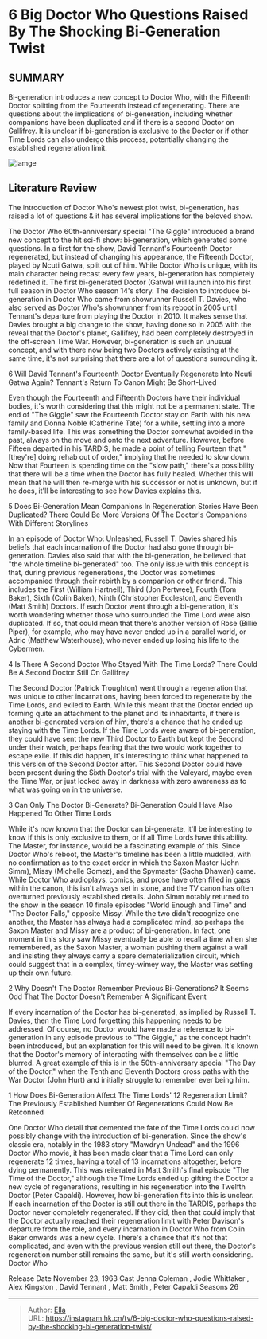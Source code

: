 # 6 Big Doctor Who Questions Raised By The Shocking Bi-Generation Twist


## SUMMARY 


 Bi-generation introduces a new concept to Doctor Who, with the Fifteenth Doctor splitting from the Fourteenth instead of regenerating. 
 There are questions about the implications of bi-generation, including whether companions have been duplicated and if there is a second Doctor on Gallifrey. 
 It is unclear if bi-generation is exclusive to the Doctor or if other Time Lords can also undergo this process, potentially changing the established regeneration limit. 

![iamge](https://static1.srcdn.com/wordpress/wp-content/uploads/2023/12/1-88.jpg)

## Literature Review

The introduction of Doctor Who&#39;s newest plot twist, bi-generation, has raised a lot of questions &amp; it has several implications for the beloved show. 




The Doctor Who 60th-anniversary special &#34;The Giggle&#34; introduced a brand new concept to the hit sci-fi show: bi-generation, which generated some questions. In a first for the show, David Tennant&#39;s Fourteenth Doctor regenerated, but instead of changing his appearance, the Fifteenth Doctor, played by Ncuti Gatwa, split out of him. While Doctor Who is unique, with its main character being recast every few years, bi-generation has completely redefined it. The first bi-generated Doctor (Gatwa) will launch into his first full season in Doctor Who season 14&#39;s story.
The decision to introduce bi-generation in Doctor Who came from showrunner Russell T. Davies, who also served as Doctor Who&#39;s showrunner from its reboot in 2005 until Tennant&#39;s departure from playing the Doctor in 2010. It makes sense that Davies brought a big change to the show, having done so in 2005 with the reveal that the Doctor&#39;s planet, Gallifrey, had been completely destroyed in the off-screen Time War. However, bi-generation is such an unusual concept, and with there now being two Doctors actively existing at the same time, it&#39;s not surprising that there are a lot of questions surrounding it.









 








 6  Will David Tennant&#39;s Fourteenth Doctor Eventually Regenerate Into Ncuti Gatwa Again? 
Tennant&#39;s Return To Canon Might Be Short-Lived
        

Even though the Fourteenth and Fifteenth Doctors have their individual bodies, it&#39;s worth considering that this might not be a permanent state. The end of &#34;The Giggle&#34; saw the Fourteenth Doctor stay on Earth with his new family and Donna Noble (Catherine Tate) for a while, settling into a more family-based life. This was something the Doctor somewhat avoided in the past, always on the move and onto the next adventure.
However, before Fifteen departed in his TARDIS, he made a point of telling Fourteen that &#34;[they&#39;re] doing rehab out of order,&#34; implying that he needed to slow down. Now that Fourteen is spending time on the &#34;slow path,&#34; there&#39;s a possibility that there will be a time when the Doctor has fully healed. Whether this will mean that he will then re-merge with his successor or not is unknown, but if he does, it&#39;ll be interesting to see how Davies explains this.





 5  Does Bi-Generation Mean Companions In Regeneration Stories Have Been Duplicated? 
There Could Be More Versions Of The Doctor&#39;s Companions With Different Storylines


 







In an episode of Doctor Who: Unleashed, Russell T. Davies shared his beliefs that each incarnation of the Doctor had also gone through bi-generation. Davies also said that with the bi-generation, he believed that &#34;the whole timeline bi-generated&#34; too. The only issue with this concept is that, during previous regenerations, the Doctor was sometimes accompanied through their rebirth by a companion or other friend.
This includes the First (William Hartnell), Third (Jon Pertwee), Fourth (Tom Baker), Sixth (Colin Baker), Ninth (Christopher Eccleston), and Eleventh (Matt Smith) Doctors. If each Doctor went through a bi-generation, it&#39;s worth wondering whether those who surrounded the Time Lord were also duplicated. If so, that could mean that there&#39;s another version of Rose (Billie Piper), for example, who may have never ended up in a parallel world, or Adric (Matthew Waterhouse), who never ended up losing his life to the Cybermen.





 4  Is There A Second Doctor Who Stayed With The Time Lords? 
There Could Be A Second Doctor Still On Gallifrey
        

The Second Doctor (Patrick Troughton) went through a regeneration that was unique to other incarnations, having been forced to regenerate by the Time Lords, and exiled to Earth. While this meant that the Doctor ended up forming quite an attachment to the planet and its inhabitants, if there is another bi-generated version of him, there&#39;s a chance that he ended up staying with the Time Lords.
If the Time Lords were aware of bi-generation, they could have sent the new Third Doctor to Earth but kept the Second under their watch, perhaps fearing that the two would work together to escape exile. If this did happen, it&#39;s interesting to think what happened to this version of the Second Doctor after. This Second Doctor could have been present during the Sixth Doctor&#39;s trial with the Valeyard, maybe even the Time War, or just locked away in darkness with zero awareness as to what was going on in the universe.





 3  Can Only The Doctor Bi-Generate? 
Bi-Generation Could Have Also Happened To Other Time Lords


 







While it&#39;s now known that the Doctor can bi-generate, it&#39;ll be interesting to know if this is only exclusive to them, or if all Time Lords have this ability. The Master, for instance, would be a fascinating example of this. Since Doctor Who&#39;s reboot, the Master&#39;s timeline has been a little muddled, with no confirmation as to the exact order in which the Saxon Master (John Simm), Missy (Michelle Gomez), and the Spymaster (Sacha Dhawan) came. While Doctor Who audioplays, comics, and prose have often filled in gaps within the canon, this isn&#39;t always set in stone, and the TV canon has often overturned previously established details.
John Simm notably returned to the show in the season 10 finale episodes &#34;World Enough and Time&#34; and &#34;The Doctor Falls,&#34; opposite Missy. While the two didn&#39;t recognize one another, the Master has always had a complicated mind, so perhaps the Saxon Master and Missy are a product of bi-generation. In fact, one moment in this story saw Missy eventually be able to recall a time when she remembered, as the Saxon Master, a woman pushing them against a wall and insisting they always carry a spare dematerialization circuit, which could suggest that in a complex, timey-wimey way, the Master was setting up their own future.





 2  Why Doesn&#39;t The Doctor Remember Previous Bi-Generations? 
It Seems Odd That The Doctor Doesn&#39;t Remember A Significant Event


 







If every incarnation of the Doctor has bi-generated, as implied by Russell T. Davies, then the Time Lord forgetting this happening needs to be addressed. Of course, no Doctor would have made a reference to bi-generation in any episode previous to &#34;The Giggle,&#34; as the concept hadn&#39;t been introduced, but an explanation for this will need to be given. It&#39;s known that the Doctor&#39;s memory of interacting with themselves can be a little blurred. A great example of this is in the 50th-anniversary special &#34;The Day of the Doctor,&#34; when the Tenth and Eleventh Doctors cross paths with the War Doctor (John Hurt) and initially struggle to remember ever being him.





 1  How Does Bi-Generation Affect The Time Lords&#39; 12 Regeneration Limit? 
The Previously Established Number Of Regenerations Could Now Be Retconned
        

One Doctor Who detail that cemented the fate of the Time Lords could now possibly change with the introduction of bi-generation. Since the show&#39;s classic era, notably in the 1983 story &#34;Mawdryn Undead&#34; and the 1996 Doctor Who movie, it has been made clear that a Time Lord can only regenerate 12 times, having a total of 13 incarnations altogether, before dying permanently. This was reiterated in Matt Smith&#39;s final episode &#34;The Time of the Doctor,&#34; although the Time Lords ended up gifting the Doctor a new cycle of regenerations, resulting in his regeneration into the Twelfth Doctor (Peter Capaldi).
However, how bi-generation fits into this is unclear. If each incarnation of the Doctor is still out there in the TARDIS, perhaps the Doctor never completely regenerated. If they did, then that could imply that the Doctor actually reached their regeneration limit with Peter Davison&#39;s departure from the role, and every incarnation in Doctor Who from Colin Baker onwards was a new cycle. There&#39;s a chance that it&#39;s not that complicated, and even with the previous version still out there, the Doctor&#39;s regeneration number still remains the same, but it&#39;s still worth considering.
  Doctor Who  


  Release Date    November 23, 1963     Cast    Jenna Coleman , Jodie Whittaker , Alex Kingston , David Tennant , Matt Smith , Peter Capaldi     Seasons    26    



---

> Author: [Ella](https://instagram.hk.cn/)  
> URL: https://instagram.hk.cn/tv/6-big-doctor-who-questions-raised-by-the-shocking-bi-generation-twist/  

